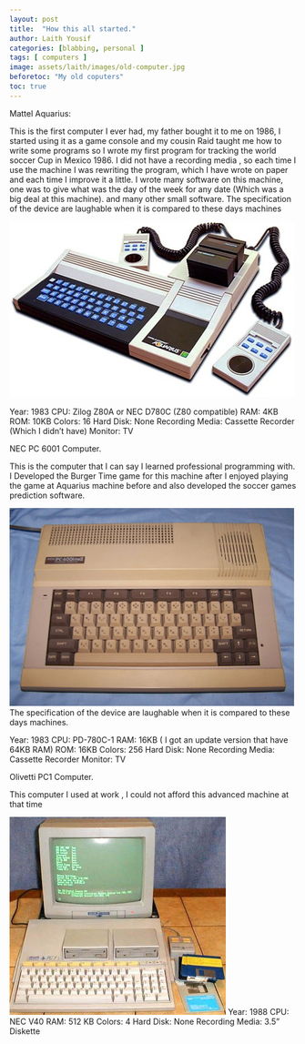 ```yaml
---
layout: post
title:  "How this all started."
author: Laith Yousif
categories: [blabbing, personal ]
tags: [ computers ]
image: assets/laith/images/old-computer.jpg
beforetoc: "My old coputers"
toc: true
---
```

Mattel Aquarius:

This is the first computer I ever had, my father bought it to me on 1986, I started using it as a game console and my cousin Raid taught me how to write some programs so I wrote my first program for tracking the world soccer Cup in Mexico 1986. I did not have a recording media , so each time I use the machine I was rewriting the program, which I have wrote on paper and each time I improve it a little. I wrote many software on this machine, one was to give what was the day of the week for any date (Which was a big deal at this machine). and many other small software. The specification of the device are laughable when it is compared to these days machines

![Aquarius](/assets/laith/posts/1/1.jpg)

Year: 1983 CPU: Zilog Z80A or NEC D780C (Z80 compatible) RAM: 4KB ROM: 10KB Colors: 16 Hard Disk: None Recording Media: Cassette Recorder (Which I didn’t have) Monitor: TV

NEC PC 6001 Computer.

This is the computer that I can say I learned professional programming with. I Developed the Burger Time game for this machine after I enjoyed playing the game at Aquarius machine before and also developed the soccer games prediction software.

![NEC PC 6001](/assets/laith/posts/1/2.jpg)
The specification of the device are laughable when it is compared to these days machines.

Year: 1983 CPU: PD-780C-1 RAM: 16KB ( I got an update version that have 64KB RAM) ROM: 16KB Colors: 256 Hard Disk: None Recording Media: Cassette Recorder Monitor: TV

Olivetti PC1 Computer.

This computer I used at work , I could not afford this advanced machine at that time

![Olivetti](/assets/laith/posts/1/3.jpg?xMzUptJzZbehL0gdrzjXcfDEO3IV6AFyLIdQGALrtR9QxasvPsu3XNRBfvtZ5LnxFbnTwqwOFHyr4OpHdH5xn2i6u0yTxrmTCiq0fF596xJaVWjeTCRrbEinmOpNrAsF)
Year: 1988 CPU: NEC V40 RAM: 512 KB Colors: 4 Hard Disk: None Recording Media: 3.5” Diskette
